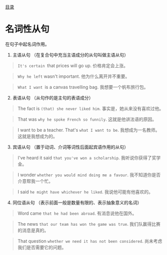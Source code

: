 [目录](../README.md)
# 名词性从句

在句子中起名词作用。

1. 主语从句 （在复合句中充当主语成分的从句叫做主语从句）
> `It's certain `that prices will go up.
价格肯定会上涨。

> `Why he left` wasn't important.
他为什么离开并不重要。

> `What I want `is a canvas travelling bag.
我想要一个帆布旅行包。

2. 表语从句 （从句作的是主句的表语成分）

> The fact is `(that) she never liked him`.
事实是，她从来没有喜欢过他。

> That was `why he spoke French so funnily`.
这就是他讲法语的原因。

> I want to be a teacher. That's `what I want to be`.
我想成为一名教师。 这就是我想成为的。


3. 宾语从句 （置于动词、介词等词性后面起宾语作用的从句）

> I've heard it said `that you've won a scholarship`.
我听说你获得了奖学金。

> I wonder `whether you would mind doing me a favour`.
我不知道你是否介意帮我一个忙。

> I said `he might have whichever he liked`.
我说他可能有他喜欢的。


4. 同位语从句 （表示前面一般是数量有限的、表示抽象意义的名词）

> Word came `that he had been abroad`.
有消息说他在国外。

> The news `that our team has won the game was true`.
我们队赢得比赛的消息是真的。

> That question `whether we need it has not been considered`.
尚未考虑我们是否需要它的问题。